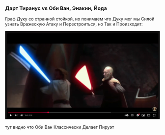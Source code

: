 ### Дарт Тиранус vs Оби Ван, Энакин, Йода

Граф Дуку со странной стойкой, но понимаем что Дуку мог мы Силой узнать Вражескую Атаку и Перестроиться, но Так и Произходит:

![alt text](image.png)

тут видно что Оби Ван Классически Делает Пируэт
